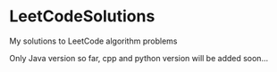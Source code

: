 # LeetCodeSolutions
My solutions to LeetCode algorithm problems

Only Java version so far, cpp and python version will be added soon...
